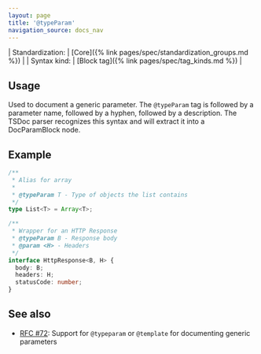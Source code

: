 ```yaml
---
layout: page
title: '@typeParam'
navigation_source: docs_nav
---
```


| Standardization: | [Core]({% link pages/spec/standardization_groups.md %}) |
| Syntax kind: | [Block tag]({% link pages/spec/tag_kinds.md %}) |

## Usage

Used to document a generic parameter. The `@typeParam` tag is followed by a parameter
name, followed by a hyphen, followed by a description. The TSDoc parser recognizes
this syntax and will extract it into a DocParamBlock node.

## Example

```ts
/**
 * Alias for array
 *
 * @typeParam T - Type of objects the list contains
 */
type List<T> = Array<T>;

/**
 * Wrapper for an HTTP Response
 * @typeParam B - Response body
 * @param <H> - Headers
 */
interface HttpResponse<B, H> {
  body: B;
  headers: H;
  statusCode: number;
}
```

## See also

- [RFC #72](https://github.com/microsoft/tsdoc/issues/72):
  Support for `@typeparam` or `@template` for documenting generic parameters
